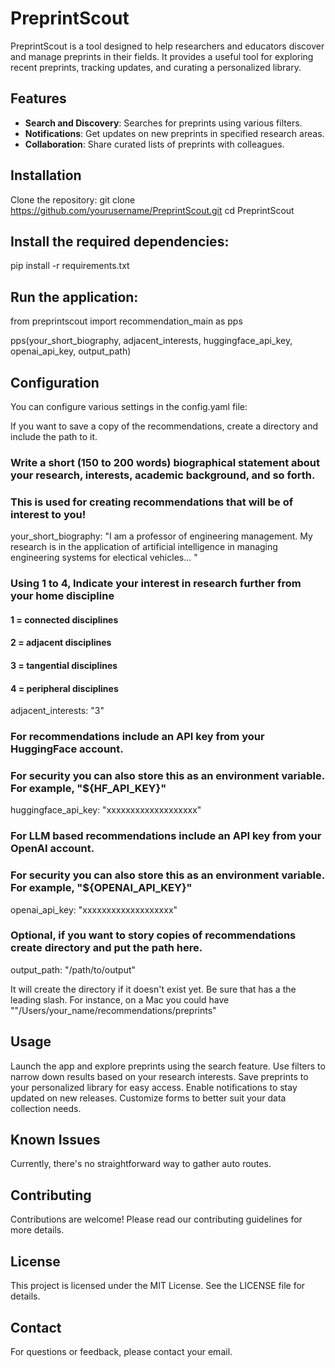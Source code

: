 # PreprintScout

PreprintScout is a tool designed to help researchers and educators discover and manage preprints in their fields. It provides a useful tool for exploring recent preprints, tracking updates, and curating a personalized library.

## Features

- **Search and Discovery**: Searches for preprints using various filters.
- **Notifications**: Get updates on new preprints in specified research areas.
- **Collaboration**: Share curated lists of preprints with colleagues.

## Installation

Clone the repository:
   git clone https://github.com/yourusername/PreprintScout.git
   cd PreprintScout

## Install the required dependencies:

pip install -r requirements.txt

## Run the application:

from preprintscout import recommendation_main as pps

pps(your_short_biography, adjacent_interests, huggingface_api_key, openai_api_key, output_path)

## Configuration
You can configure various settings in the config.yaml file:

If you want to save a copy of the recommendations, create a directory and include the path to it.

### Write a short (150 to 200 words) biographical statement about your research, interests, academic background, and so forth.
### This is used for creating recommendations that will be of interest to you!
your_short_biography: "I am a professor of engineering management. My research is in the application of artificial intelligence in managing engineering systems for electical vehicles... "

### Using 1 to 4, Indicate your interest in research further from your home discipline
#### 1 = connected disciplines
#### 2 = adjacent disciplines
#### 3 = tangential disciplines
#### 4 = peripheral disciplines
adjacent_interests: "3"

### For recommendations include an API key from your HuggingFace account.
### For security you can also store this as an environment variable. For example, "${HF_API_KEY}"
huggingface_api_key: "xxxxxxxxxxxxxxxxxxx"

### For LLM based recommendations include an API key from your OpenAI account.
### For security you can also store this as an environment variable. For example, "${OPENAI_API_KEY}"
openai_api_key:  "xxxxxxxxxxxxxxxxxxx"

### Optional, if you want to story copies of recommendations create directory and put the path here.
output_path: "/path/to/output"

It will create the directory if it doesn't exist yet. Be sure that has a the leading slash. For instance, on a Mac you could have ""/Users/your_name/recommendations/preprints"


## Usage
Launch the app and explore preprints using the search feature.
Use filters to narrow down results based on your research interests.
Save preprints to your personalized library for easy access.
Enable notifications to stay updated on new releases.
Customize forms to better suit your data collection needs.


## Known Issues
Currently, there's no straightforward way to gather auto routes.
## Contributing
Contributions are welcome! Please read our contributing guidelines for more details.

## License
This project is licensed under the MIT License. See the LICENSE file for details.

## Contact
For questions or feedback, please contact your email.
